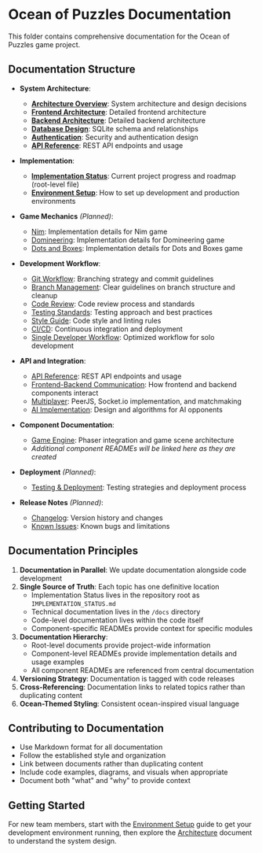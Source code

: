 # Ocean of Puzzles Documentation

This folder contains comprehensive documentation for the Ocean of Puzzles game project.

## Documentation Structure

- **System Architecture**:
  - **[Architecture Overview](architecture.md)**: System architecture and design decisions
  - **[Frontend Architecture](frontend-architecture.md)**: Detailed frontend architecture
  - **[Backend Architecture](backend-architecture.md)**: Detailed backend architecture
  - **[Database Design](database-design.md)**: SQLite schema and relationships
  - **[Authentication](authentication.md)**: Security and authentication design
  - **[API Reference](api.md)**: REST API endpoints and usage

- **Implementation**:
  - **[Implementation Status](../IMPLEMENTATION_STATUS.md)**: Current project progress and roadmap (root-level file)
  - **[Environment Setup](environment-setup.md)**: How to set up development and production environments
  
- **Game Mechanics** *(Planned)*:
  - [Nim](game-mechanics/nim.md): Implementation details for Nim game
  - [Domineering](game-mechanics/domineering.md): Implementation details for Domineering game
  - [Dots and Boxes](game-mechanics/dots-and-boxes.md): Implementation details for Dots and Boxes game

- **Development Workflow**:
  - [Git Workflow](dev-workflow/git-workflow.md): Branching strategy and commit guidelines
  - [Branch Management](dev-workflow/branch-management.md): Clear guidelines on branch structure and cleanup
  - [Code Review](dev-workflow/code-review.md): Code review process and standards
  - [Testing Standards](dev-workflow/testing-standards.md): Testing approach and best practices
  - [Style Guide](dev-workflow/style-guide.md): Code style and linting rules
  - [CI/CD](dev-workflow/ci-cd.md): Continuous integration and deployment
  - [Single Developer Workflow](single-dev-workflow.md): Optimized workflow for solo development

- **API and Integration**:
  - [API Reference](api.md): REST API endpoints and usage
  - [Frontend-Backend Communication](frontend-backend.md): How frontend and backend components interact
  - [Multiplayer](multiplayer.md): PeerJS, Socket.io implementation, and matchmaking
  - [AI Implementation](ai-implementation.md): Design and algorithms for AI opponents
  
- **Component Documentation**:
  - [Game Engine](../frontend/src/game/README.md): Phaser integration and game scene architecture
  - *Additional component READMEs will be linked here as they are created*

- **Deployment** *(Planned)*:
  - [Testing & Deployment](testing-deployment.md): Testing strategies and deployment process
  
- **Release Notes** *(Planned)*:
  - [Changelog](release-notes/changelog.md): Version history and changes
  - [Known Issues](release-notes/known-issues.md): Known bugs and limitations

## Documentation Principles

1. **Documentation in Parallel**: We update documentation alongside code development
2. **Single Source of Truth**: Each topic has one definitive location
   - Implementation Status lives in the repository root as `IMPLEMENTATION_STATUS.md`
   - Technical documentation lives in the `/docs` directory
   - Code-level documentation lives within the code itself
   - Component-specific READMEs provide context for specific modules
3. **Documentation Hierarchy**:
   - Root-level documents provide project-wide information
   - Component-level READMEs provide implementation details and usage examples
   - All component READMEs are referenced from central documentation 
4. **Versioning Strategy**: Documentation is tagged with code releases
5. **Cross-Referencing**: Documentation links to related topics rather than duplicating content
6. **Ocean-Themed Styling**: Consistent ocean-inspired visual language

## Contributing to Documentation

- Use Markdown format for all documentation
- Follow the established style and organization
- Link between documents rather than duplicating content
- Include code examples, diagrams, and visuals when appropriate
- Document both "what" and "why" to provide context

## Getting Started

For new team members, start with the [Environment Setup](environment-setup.md) guide to get your development environment running, then explore the [Architecture](architecture.md) document to understand the system design.